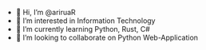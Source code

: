 - 👋 Hi, I’m @ariruaR
- 👀 I’m interested in Information Technology
- 🌱 I’m currently learning Python, Rust, C#
- 💞️ I’m looking to collaborate on Python Web-Application

<!---
ariruaR/ariruaR is a ✨ special ✨ repository because its `README.md` (this file) appears on your GitHub profile.
You can click the Preview link to take a look at your changes.
--->
